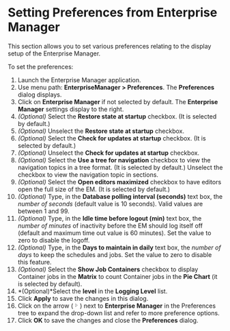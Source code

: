 # Setting Preferences from Enterprise Manager

This section allows you to set various preferences relating to the
display setup of the Enterprise Manager.

To set the preferences:

1. Launch the Enterprise Manager application.
2. Use menu path: **EnterpriseManager \> Preferences**. The
    **Preferences** dialog displays.
3. Click on **Enterprise Manager** if not selected by default. The
    **Enterprise Manager** settings display to the right.
4. *(Optional)* Select the **Restore state at startup**
    checkbox. (It is selected by default.)
5. *(Optional)* Unselect the **Restore state at
    startup** checkbox.
6. *(Optional)* Select the **Check for updates at
    startup** checkbox. (It is selected by default.)
7. *(Optional)* Unselect the **Check for updates at
    startup** checkbox.
8. *(Optional)* Select the **Use a tree for
    navigation** checkbox to view the navigation topics in a tree
    format. (It is selected by default.) Unselect the checkbox to view
    the navigation topic in sections.
9. *(Optional)* Select the **Open editors maximized**
    checkbox to have editors open the full size of the EM. (It is
    selected by default.)
10. *(Optional)* Type, in the **Database polling
    interval (seconds)** text box, the *number of seconds* (default
    value is 10 seconds). Valid values are between 1 and 99.
11. *(Optional)* Type, in the **Idle time before logout
    (min)** text box, the *number of minutes* of inactivity before the
    EM should log itself off (default and maximum time out value is 60
    minutes). Set the value to zero to disable the logoff.
12. *(Optional)* Type, in the **Days to maintain in
    daily** text box, the *number of days* to keep the schedules and
    jobs. Set the value to zero to disable this feature.
13. *(Optional)* Select the **Show Job Containers**
    checkbox to display Container jobs in the **Matrix** to count
    Container jobs in the **Pie Chart** (it is selected by default).
14. *(Optional)*Select the **level** in the **Logging
    Level** list.
15. Click **Apply** to save the changes in this dialog.
16. Click on the arrow
    (![Expand](../../../Resources/Images/EM/EMarrowtoexpand.png)) next to
    **Enterprise Manager** in the Preferences tree to expand the
    drop-down list and refer to more preference options.
17. Click **OK** to save the changes and close the **Preferences**
    dialog.
